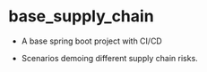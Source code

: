 # base_supply_chain
* A base spring boot project with CI/CD

* Scenarios demoing different supply chain risks.
